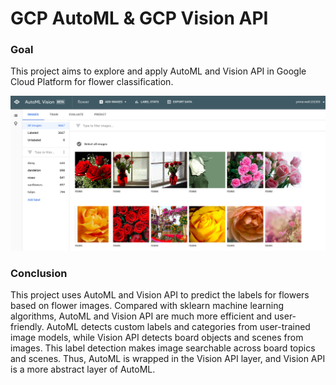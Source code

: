 # GCP AutoML & GCP Vision API

### Goal
This project aims to explore and apply AutoML and Vision API in Google Cloud Platform for flower classification.

![Screenshot](image.png)

### Conclusion
This project uses AutoML and Vision API to predict the labels for flowers based on flower images. Compared with sklearn machine learning algorithms, AutoML and Vision API are much more efficient and user-friendly. AutoML detects custom labels and categories from user-trained image models, while Vision API detects board objects and scenes from images. This label detection makes image searchable across board topics and scenes. Thus, AutoML is wrapped in the Vision API layer, and Vision API is a more abstract layer of AutoML.
